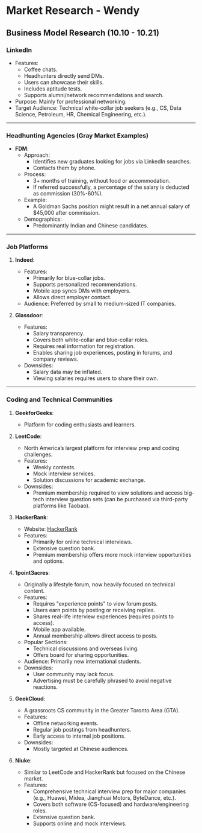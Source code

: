 # Market Research - Wendy

## Business Model Research (10.10 - 10.21)

### **LinkedIn**
- Features:
  - Coffee chats.
  - Headhunters directly send DMs.
  - Users can showcase their skills.
  - Includes aptitude tests.
  - Supports alumni/network recommendations and search.
- Purpose: Mainly for professional networking.
- Target Audience: Technical white-collar job seekers (e.g., CS, Data Science, Petroleum, HR, Chemical Engineering, etc.).

---

### **Headhunting Agencies (Gray Market Examples)**
- **FDM**:
  - Approach:
    - Identifies new graduates looking for jobs via LinkedIn searches.
    - Contacts them by phone.
  - Process:
    - 3+ months of training, without food or accommodation.
    - If referred successfully, a percentage of the salary is deducted as commission (30%-60%).
  - Example:
    - A Goldman Sachs position might result in a net annual salary of $45,000 after commission.
  - Demographics:
    - Predominantly Indian and Chinese candidates.

---

### **Job Platforms**

1. **Indeed**:
   - Features:
     - Primarily for blue-collar jobs.
     - Supports personalized recommendations.
     - Mobile app syncs DMs with employers.
     - Allows direct employer contact.
   - Audience: Preferred by small to medium-sized IT companies.

2. **Glassdoor**:
   - Features:
     - Salary transparency.
     - Covers both white-collar and blue-collar roles.
     - Requires real information for registration.
     - Enables sharing job experiences, posting in forums, and company reviews.
   - Downsides:
     - Salary data may be inflated.
     - Viewing salaries requires users to share their own.

---

### **Coding and Technical Communities**

1. **GeekforGeeks**:
   - Platform for coding enthusiasts and learners.

2. **LeetCode**:
   - North America’s largest platform for interview prep and coding challenges.
   - Features:
     - Weekly contests.
     - Mock interview services.
     - Solution discussions for academic exchange.
   - Downsides:
     - Premium membership required to view solutions and access big-tech interview question sets (can be purchased via third-party platforms like Taobao).

3. **HackerRank**:
   - Website: [HackerRank](https://www.hackerrank.com/products/codepair/)
   - Features:
     - Primarily for online technical interviews.
     - Extensive question bank.
     - Premium membership offers more mock interview opportunities and options.

4. **1point3acres**:
   - Originally a lifestyle forum, now heavily focused on technical content.
   - Features:
     - Requires "experience points" to view forum posts.
     - Users earn points by posting or receiving replies.
     - Shares real-life interview experiences (requires points to access).
     - Mobile app available.
     - Annual membership allows direct access to posts.
   - Popular Sections:
     - Technical discussions and overseas living.
     - Offers board for sharing opportunities.
   - Audience: Primarily new international students.
   - Downsides:
     - User community may lack focus.
     - Advertising must be carefully phrased to avoid negative reactions.

5. **GeekCloud**:
   - A grassroots CS community in the Greater Toronto Area (GTA).
   - Features:
     - Offline networking events.
     - Regular job postings from headhunters.
     - Early access to internal job positions.
   - Downsides:
     - Mostly targeted at Chinese audiences.

6. **Niuke**:
   - Similar to LeetCode and HackerRank but focused on the Chinese market.
   - Features:
     - Comprehensive technical interview prep for major companies (e.g., Huawei, Midea, Jianghuai Motors, ByteDance, etc.).
     - Covers both software (CS-focused) and hardware/engineering roles.
     - Extensive question bank.
     - Supports online and mock interviews.
